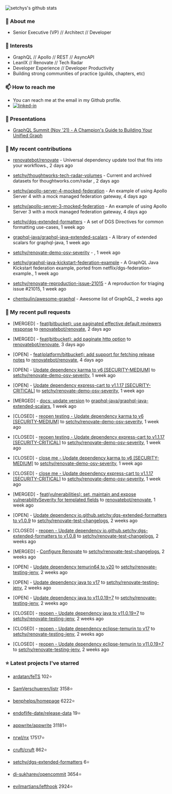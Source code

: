 <p align="left">
  <img src="https://github-readme-stats.vercel.app/api?username=setchy&show_icons=true&theme=algolia&count_private=true" alt="setchys's github stats">
</p>

### 📖 About me

- Senior Executive (VP) // Architect // Developer

### 🔭 Interests

- GraphQL // Apollo // REST // AsyncAPI
- LeanIX // Renovate // Tech Radar
- Developer Experience // Developer Productivity
- Building strong communities of practice (guilds, chapters, etc)

### 📫 How to reach me

- You can reach me at the email in my Github profile.
- [<img alt="linked-in" src="https://img.shields.io/badge/linkedin-%230077B5.svg?&style=for-the-badge&logo=linkedin&logoColor=white" />](https://www.linkedin.com/in/adamsetch)

### 🎤 Presentations

- [GraphQL Summit (Nov '21) - A Champion's Guide to Building Your Unified Graph](https://www.apollographql.com/events/roundtable/graphql-summit-november-2021/a-champions-guide-to-building-your-unified-graph)

### 🚀 My recent contributions



- [renovatebot/renovate](https://github.com/renovatebot/renovate) - Universal dependency update tool that fits into your workflows., 2 days ago

- [setchy/thoughtworks-tech-radar-volumes](https://github.com/setchy/thoughtworks-tech-radar-volumes) - Current and archived datasets for thoughtworks.com/radar , 2 days ago

- [setchy/apollo-server-4-mocked-federation](https://github.com/setchy/apollo-server-4-mocked-federation) - An example of using Apollo Server 4 with a mock managed federation gateway, 4 days ago

- [setchy/apollo-server-3-mocked-federation](https://github.com/setchy/apollo-server-3-mocked-federation) - An example of using Apollo Server 3 with a mock managed federation gateway, 4 days ago

- [setchy/dgs-extended-formatters](https://github.com/setchy/dgs-extended-formatters) - A set of DGS Directives for common formatting use-cases, 1 week ago

- [graphql-java/graphql-java-extended-scalars](https://github.com/graphql-java/graphql-java-extended-scalars) - A library of extended scalars for graphql-java, 1 week ago

- [setchy/renovate-demo-osv-severity](https://github.com/setchy/renovate-demo-osv-severity) - , 1 week ago

- [setchy/graphql-java-kickstart-federation-example](https://github.com/setchy/graphql-java-kickstart-federation-example) - A GraphQL Java Kickstart federation example, ported from netflix/dgs-federation-example., 1 week ago

- [setchy/renovate-reproduction-issue-21015](https://github.com/setchy/renovate-reproduction-issue-21015) - A reproduction for triaging issue #21015, 1 week ago

- [chentsulin/awesome-graphql](https://github.com/chentsulin/awesome-graphql) - Awesome list of GraphQL, 2 weeks ago

### 🎉 My recent pull requests



- [MERGED] - [feat(bitbucket): use paginated effective default reviewers response](https://github.com/renovatebot/renovate/pull/22164) to [renovatebot/renovate](https://github.com/renovatebot/renovate), 2 days ago

- [MERGED] - [feat(bitbucket): add paginate http option](https://github.com/renovatebot/renovate/pull/22135) to [renovatebot/renovate](https://github.com/renovatebot/renovate), 3 days ago

- [OPEN] - [feat(platform/bitbucket): add support for fetching release notes](https://github.com/renovatebot/renovate/pull/22094) to [renovatebot/renovate](https://github.com/renovatebot/renovate), 4 days ago

- [OPEN] - [Update dependency karma to v6 [SECURITY-MEDIUM]](https://github.com/setchy/renovate-demo-osv-severity/pull/7) to [setchy/renovate-demo-osv-severity](https://github.com/setchy/renovate-demo-osv-severity), 1 week ago

- [OPEN] - [Update dependency express-cart to v1.1.17 [SECURITY-CRITICAL]](https://github.com/setchy/renovate-demo-osv-severity/pull/6) to [setchy/renovate-demo-osv-severity](https://github.com/setchy/renovate-demo-osv-severity), 1 week ago

- [MERGED] - [docs: update version](https://github.com/graphql-java/graphql-java-extended-scalars/pull/106) to [graphql-java/graphql-java-extended-scalars](https://github.com/graphql-java/graphql-java-extended-scalars), 1 week ago

- [CLOSED] - [reopen testing - Update dependency karma to v6 [SECURITY-MEDIUM]](https://github.com/setchy/renovate-demo-osv-severity/pull/5) to [setchy/renovate-demo-osv-severity](https://github.com/setchy/renovate-demo-osv-severity), 1 week ago

- [CLOSED] - [reopen testing - Update dependency express-cart to v1.1.17 [SECURITY-CRITICAL]](https://github.com/setchy/renovate-demo-osv-severity/pull/4) to [setchy/renovate-demo-osv-severity](https://github.com/setchy/renovate-demo-osv-severity), 1 week ago

- [CLOSED] - [close me - Update dependency karma to v6 [SECURITY-MEDIUM]](https://github.com/setchy/renovate-demo-osv-severity/pull/2) to [setchy/renovate-demo-osv-severity](https://github.com/setchy/renovate-demo-osv-severity), 1 week ago

- [CLOSED] - [close me - Update dependency express-cart to v1.1.17 [SECURITY-CRITICAL]](https://github.com/setchy/renovate-demo-osv-severity/pull/1) to [setchy/renovate-demo-osv-severity](https://github.com/setchy/renovate-demo-osv-severity), 1 week ago

- [MERGED] - [feat(vulnerabilities): set, maintain and expose vulnerabilitySeverity for templated fields](https://github.com/renovatebot/renovate/pull/21939) to [renovatebot/renovate](https://github.com/renovatebot/renovate), 1 week ago

- [OPEN] - [Update dependency io.github.setchy:dgs-extended-formatters to v1.0.9](https://github.com/setchy/renovate-test-changelogs/pull/3) to [setchy/renovate-test-changelogs](https://github.com/setchy/renovate-test-changelogs), 2 weeks ago

- [CLOSED] - [reopen - Update dependency io.github.setchy:dgs-extended-formatters to v1.0.8](https://github.com/setchy/renovate-test-changelogs/pull/2) to [setchy/renovate-test-changelogs](https://github.com/setchy/renovate-test-changelogs), 2 weeks ago

- [MERGED] - [Configure Renovate](https://github.com/setchy/renovate-test-changelogs/pull/1) to [setchy/renovate-test-changelogs](https://github.com/setchy/renovate-test-changelogs), 2 weeks ago

- [OPEN] - [Update dependency temurin64 to v20](https://github.com/setchy/renovate-testing-jenv/pull/17) to [setchy/renovate-testing-jenv](https://github.com/setchy/renovate-testing-jenv), 2 weeks ago

- [OPEN] - [Update dependency java to v17](https://github.com/setchy/renovate-testing-jenv/pull/16) to [setchy/renovate-testing-jenv](https://github.com/setchy/renovate-testing-jenv), 2 weeks ago

- [OPEN] - [Update dependency java to v11.0.19&#43;7](https://github.com/setchy/renovate-testing-jenv/pull/15) to [setchy/renovate-testing-jenv](https://github.com/setchy/renovate-testing-jenv), 2 weeks ago

- [CLOSED] - [reopen - Update dependency java to v11.0.19&#43;7](https://github.com/setchy/renovate-testing-jenv/pull/14) to [setchy/renovate-testing-jenv](https://github.com/setchy/renovate-testing-jenv), 2 weeks ago

- [CLOSED] - [reopen - Update dependency eclipse-temurin to v17](https://github.com/setchy/renovate-testing-jenv/pull/13) to [setchy/renovate-testing-jenv](https://github.com/setchy/renovate-testing-jenv), 2 weeks ago

- [CLOSED] - [reopen - Update dependency eclipse-temurin to v11.0.19&#43;7](https://github.com/setchy/renovate-testing-jenv/pull/12) to [setchy/renovate-testing-jenv](https://github.com/setchy/renovate-testing-jenv), 2 weeks ago

### ⭐ Latest projects I've starred



- [ardatan/feTS](https://github.com/ardatan/feTS) 102⭐

- [SamVerschueren/listr](https://github.com/SamVerschueren/listr) 3158⭐

- [benphelps/homepage](https://github.com/benphelps/homepage) 6222⭐

- [endoflife-date/release-data](https://github.com/endoflife-date/release-data) 19⭐

- [appwrite/appwrite](https://github.com/appwrite/appwrite) 31181⭐

- [nrwl/nx](https://github.com/nrwl/nx) 17517⭐

- [cruft/cruft](https://github.com/cruft/cruft) 862⭐

- [setchy/dgs-extended-formatters](https://github.com/setchy/dgs-extended-formatters) 6⭐

- [di-sukharev/opencommit](https://github.com/di-sukharev/opencommit) 3654⭐

- [evilmartians/lefthook](https://github.com/evilmartians/lefthook) 2924⭐


